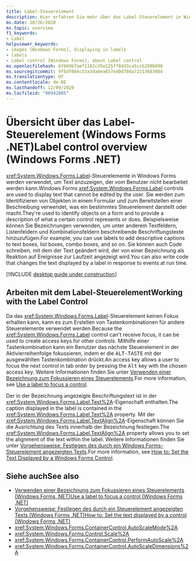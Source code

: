 ```yaml
---
title: Label-Steuerelement
description: Hier erfahren Sie mehr über das Label-Steuerelement in Windows Forms für .NET. Bezeichnungen werden verwendet, um visuelle Elemente für den Benutzer zu identifizieren.
ms.date: 10/26/2020
ms.topic: overview
f1_keywords:
- Label
helpviewer_keywords:
- images [Windows Forms], displaying in labels
- labels
- Label control [Windows Forms], about Label control
ms.openlocfilehash: 6f669b7aef1182c35e125ff8dd3ca5ccb299b898
ms.sourcegitcommit: 9f6df084c53a3da0ea657ed0d708a72213683084
ms.translationtype: HT
ms.contentlocale: de-DE
ms.lasthandoff: 12/09/2020
ms.locfileid: "96942085"
---
```

# <a name="label-control-overview-windows-forms-net"></a><span data-ttu-id="13a2e-104">Übersicht über das Label-Steuerelement (Windows Forms .NET)</span><span class="sxs-lookup"><span data-stu-id="13a2e-104">Label control overview (Windows Forms .NET)</span></span>

<span data-ttu-id="13a2e-105"><xref:System.Windows.Forms.Label>-Steuerelemente in Windows Forms werden verwendet, um Text anzuzeigen, der vom Benutzer nicht bearbeitet werden kann.</span><span class="sxs-lookup"><span data-stu-id="13a2e-105">Windows Forms <xref:System.Windows.Forms.Label> controls are used to display text that cannot be edited by the user.</span></span> <span data-ttu-id="13a2e-106">Sie werden zum Identifizieren von Objekten in einem Formular und zum Bereitstellen einer Beschreibung verwendet, was ein bestimmtes Steuerelement darstellt oder macht.</span><span class="sxs-lookup"><span data-stu-id="13a2e-106">They're used to identify objects on a form and to provide a description of what a certain control represents or does.</span></span> <span data-ttu-id="13a2e-107">Beispielsweise können Sie Bezeichnungen verwenden, um unter anderem Textfeldern, Listenfeldern und Kombinationsfeldern beschreibende Beschriftungstexte hinzuzufügen.</span><span class="sxs-lookup"><span data-stu-id="13a2e-107">For example, you can use labels to add descriptive captions to text boxes, list boxes, combo boxes, and so on.</span></span> <span data-ttu-id="13a2e-108">Sie können auch Code schreiben, mit dem der Text geändert wird, der von einer Bezeichnung als Reaktion auf Ereignisse zur Laufzeit angezeigt wird.</span><span class="sxs-lookup"><span data-stu-id="13a2e-108">You can also write code that changes the text displayed by a label in response to events at run time.</span></span>

[!INCLUDE [desktop guide under construction](../../includes/desktop-guide-preview-note.md)]

## <a name="working-with-the-label-control"></a><span data-ttu-id="13a2e-109">Arbeiten mit dem Label-Steuerelement</span><span class="sxs-lookup"><span data-stu-id="13a2e-109">Working with the Label Control</span></span>  

<span data-ttu-id="13a2e-110">Da das <xref:System.Windows.Forms.Label>-Steuerelement keinen Fokus erhalten kann, kann es zum Erstellen von Tastenkombinationen für andere Steuerelemente verwendet werden.</span><span class="sxs-lookup"><span data-stu-id="13a2e-110">Because the <xref:System.Windows.Forms.Label> control can't receive focus, it can be used to create access keys for other controls.</span></span> <span data-ttu-id="13a2e-111">Mithilfe einer Tastenkombination kann ein Benutzer das nächste Steuerelement in der Aktivierreihenfolge fokussieren, indem er die <kbd>ALT-TASTE</kbd> mit der ausgewählten Tastenkombination drückt.</span><span class="sxs-lookup"><span data-stu-id="13a2e-111">An access key allows a user to focus the next control in tab order by pressing the <kbd>Alt</kbd> key with the chosen access key.</span></span> <span data-ttu-id="13a2e-112">Weitere Informationen finden Sie unter [Verwenden einer Bezeichnung zum Fokussieren eines Steuerelements](how-to-create-access-keys.md#use-a-label-to-focus-a-control).</span><span class="sxs-lookup"><span data-stu-id="13a2e-112">For more information, see [Use a label to focus a control](how-to-create-access-keys.md#use-a-label-to-focus-a-control).</span></span>
  
<span data-ttu-id="13a2e-113">Der in der Bezeichnung angezeigte Beschriftungstext ist in der <xref:System.Windows.Forms.Label.Text%2A>-Eigenschaft enthalten.</span><span class="sxs-lookup"><span data-stu-id="13a2e-113">The caption displayed in the label is contained in the <xref:System.Windows.Forms.Label.Text%2A> property.</span></span> <span data-ttu-id="13a2e-114">Mit der <xref:System.Windows.Forms.Label.TextAlign%2A>-Eigenschaft können Sie die Ausrichtung des Texts innerhalb der Bezeichnung festlegen.</span><span class="sxs-lookup"><span data-stu-id="13a2e-114">The <xref:System.Windows.Forms.Label.TextAlign%2A> property allows you to set the alignment of the text within the label.</span></span> <span data-ttu-id="13a2e-115">Weitere Informationen finden Sie unter [Vorgehensweise: Festlegen des durch ein Windows Forms-Steuerelement angezeigten Texts](how-to-set-the-display-text.md).</span><span class="sxs-lookup"><span data-stu-id="13a2e-115">For more information, see [How to: Set the Text Displayed by a Windows Forms Control](how-to-set-the-display-text.md).</span></span>

## <a name="see-also"></a><span data-ttu-id="13a2e-116">Siehe auch</span><span class="sxs-lookup"><span data-stu-id="13a2e-116">See also</span></span>

- [<span data-ttu-id="13a2e-117">Verwenden einer Bezeichnung zum Fokussieren eines Steuerelements (Windows Forms .NET)</span><span class="sxs-lookup"><span data-stu-id="13a2e-117">Use a label to focus a control (Windows Forms .NET)</span></span>](how-to-create-access-keys.md#use-a-label-to-focus-a-control)
- [<span data-ttu-id="13a2e-118">Vorgehensweise: Festlegen des durch ein Steuerelement angezeigten Texts (Windows Forms .NET)</span><span class="sxs-lookup"><span data-stu-id="13a2e-118">How to: Set the text displayed by a control (Windows Forms .NET)</span></span>](how-to-set-the-display-text.md)
- <xref:System.Windows.Forms.ContainerControl.AutoScaleMode%2A>
- <xref:System.Windows.Forms.Control.Scale%2A>
- <xref:System.Windows.Forms.ContainerControl.PerformAutoScale%2A>
- <xref:System.Windows.Forms.ContainerControl.AutoScaleDimensions%2A>
